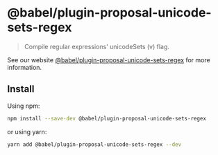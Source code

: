 # @babel/plugin-proposal-unicode-sets-regex

> Compile regular expressions' unicodeSets (v) flag.

See our website [@babel/plugin-proposal-unicode-sets-regex](https://babeljs.io/docs/en/babel-plugin-proposal-unicode-sets-regex) for more information.

## Install

Using npm:

```sh
npm install --save-dev @babel/plugin-proposal-unicode-sets-regex
```

or using yarn:

```sh
yarn add @babel/plugin-proposal-unicode-sets-regex --dev
```
